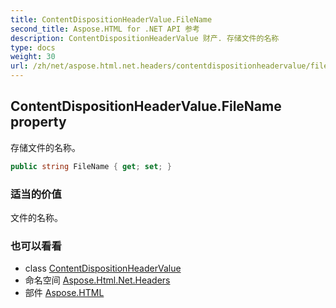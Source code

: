```yaml
---
title: ContentDispositionHeaderValue.FileName
second_title: Aspose.HTML for .NET API 参考
description: ContentDispositionHeaderValue 财产. 存储文件的名称
type: docs
weight: 30
url: /zh/net/aspose.html.net.headers/contentdispositionheadervalue/filename/
---
```

## ContentDispositionHeaderValue.FileName property

存储文件的名称。

```csharp
public string FileName { get; set; }
```

### 适当的价值

文件的名称。

### 也可以看看

* class [ContentDispositionHeaderValue](../)
* 命名空间 [Aspose.Html.Net.Headers](../../contentdispositionheadervalue/)
* 部件 [Aspose.HTML](../../../)



